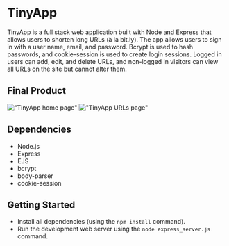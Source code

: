 # TinyApp

TinyApp is a full stack web application built with Node and Express that allows users to shorten long URLs (à la bit.ly). The app allows users to sign in with a user name, email, and password. Bcrypt is used to hash passwords, and cookie-session is used to create login sessions. Logged in users can add, edit, and delete URLs, and non-logged in visitors can view all URLs on the site but cannot alter them.

## Final Product

!["TinyApp home page"](https://github.com/AngusJK/tinyapp/blob/main/docs/home-page.png?raw=true)
!["TinyApp URLs page"](https://github.com/AngusJK/tinyapp/blob/main/docs/urls-page.png?raw=true)

## Dependencies

- Node.js
- Express
- EJS
- bcrypt
- body-parser
- cookie-session

## Getting Started

- Install all dependencies (using the `npm install` command).
- Run the development web server using the `node express_server.js` command.